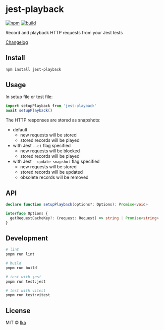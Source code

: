 # jest-playback

[![npm](https://img.shields.io/npm/v/jest-playback.svg)](https://www.npmjs.com/package/jest-playback)
[![build](https://img.shields.io/github/actions/workflow/status/ikatyang/jest-playback/test.yml)](https://github.com/ikatyang/jest-playback/actions?query=branch%3Amaster)

Record and playback HTTP requests from your Jest tests

[Changelog](https://github.com/ikatyang/jest-playback/blob/master/CHANGELOG.md)

## Install

```sh
npm install jest-playback
```

## Usage

In setup file or test file:

```js
import setupPlayback from 'jest-playback'
await setupPlayback()
```

The HTTP responses are stored as snapshots:

- default
  - new requests will be stored
  - stored records will be played
- with Jest `--ci` flag specified
  - new requests will be blocked
  - stored records will be played
- with Jest `--update-snapshot` flag specified
  - new requests will be stored
  - stored records will be updated
  - obsolete records will be removed

## API

```ts
declare function setupPlayback(options?: Options): Promise<void>

interface Options {
  getRequestCacheKey?: (request: Request) => string | Promise<string>
}
```

## Development

```sh
# lint
pnpm run lint

# build
pnpm run build

# test with jest
pnpm run test:jest

# test with vitest
pnpm run test:vitest
```

## License

MIT © [Ika](https://github.com/ikatyang)
